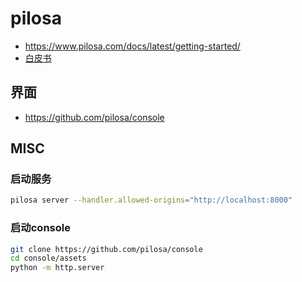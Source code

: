 # pilosa

* https://www.pilosa.com/docs/latest/getting-started/
* [白皮书](https://www.pilosa.com/pdf/PILOSA%20-%20Technical%20White%20Paper.pdf)

## 界面
* https://github.com/pilosa/console

## MISC
### 启动服务
```sh
pilosa server --handler.allowed-origins="http://localhost:8000"
```
### 启动console
```sh
git clone https://github.com/pilosa/console
cd console/assets
python -m http.server
```
